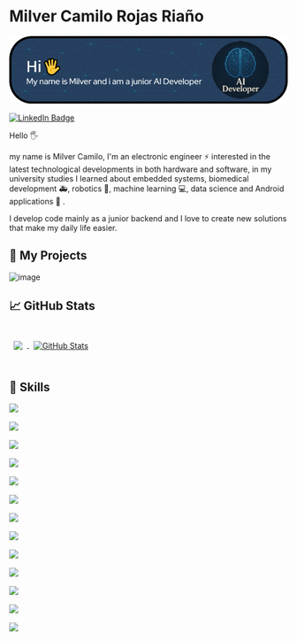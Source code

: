 # Milver Camilo Rojas Riaño

![Milver's GitHub Banner](./assets/GitHubHeader.png)

[![LinkedIn Badge](https://img.shields.io/badge/LinkedIn-Profile-informational?style=flat&logo=linkedin&logoColor=white&color=0D76A8)](https://www.linkedin.com/in/milver-camilo-rojas-riaño-43aa14364/)

Hello 🖐

my name is Milver Camilo, I'm an electronic engineer ⚡ interested in the latest technological developments in both hardware and software, in my university studies I learned about embedded systems, biomedical development 🚑, robotics 🤖, machine learning 💻, data science and Android applications 📱 .

I develop code mainly as a junior backend and I love to create new solutions that make my daily life easier.

## 📝 My Projects

![image](https://github.com/user-attachments/assets/401e2983-74eb-4621-9711-44deadec1309)

## &#x1f4c8; GitHub Stats

<br>

<a href="https://github.com/mcl123o3">
  <img align="center" style="margin:0.5rem" src="https://github-readme-stats.vercel.app/api/top-langs/?username=mcl123o3&hide=html,css&title_color=000000&text_color=000000&icon_color=00098a&bg_color=ffffff" />
</a>

<a href="https://github.com/mcl123o3">
  <img align="center" style="margin:0.5rem" src="https://github-readme-stats.vercel.app/api?username=mcl123o3&show_icons=true&line_height=27&count_private=true&title_color=000000&text_color=000000&icon_color=00098a&bg_color=ffffff" alt="GitHub Stats" />
</a>

<br>
<br>

## 💼 Skills

![](https://img.shields.io/badge/Html-Code-informational?style=flat&logo=HTMX&logoColor=white&color=e98d07)

![](https://img.shields.io/badge/Git-Code-informational?style=flat&logo=git&logoColor=white&color=e98d07)

![](https://img.shields.io/badge/Php-Code-informational?style=flat&logo=php&logoColor=white&color=e98d07)

![](https://img.shields.io/badge/Python-Code-informational?style=flat&logo=python&logoColor=white&color=e98d07)

![](https://img.shields.io/badge/Numpy-Code-informational?style=flat&logo=numpy&logoColor=white&color=e98d07)

![](https://img.shields.io/badge/Pandas-Code-informational?style=flat&logo=pandas&logoColor=white&color=e98d07)

![](https://img.shields.io/badge/Pytorch-Code-informational?style=flat&logo=pytorch&logoColor=white&color=e98d07)

![](https://img.shields.io/badge/Java-Code-informational?style=flat&logo=OpenJDK&logoColor=white&color=e98d07)

![](https://img.shields.io/badge/Matlab-Code-informational?style=flat&logo=octave&logoColor=white&color=e98d07)

![](https://img.shields.io/badge/Proteus-Code-informational?style=flat&logo=proteus&logoColor=white&color=e98d07)

![](https://img.shields.io/badge/Arduino-Code-informational?style=flat&logo=arduino&logoColor=white&color=e98d07)

![](https://img.shields.io/badge/Raspberry-Code-informational?style=flat&logo=Raspberry-Pi&logoColor=white&color=e98d07)

![](https://img.shields.io/badge/AndroidStudio-Code-informational?style=flat&logo=Android&logoColor=white&color=e98d07)
